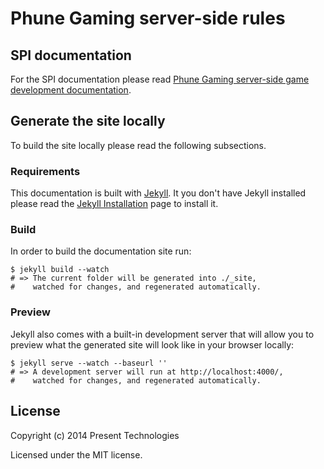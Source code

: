 # Phune Gaming server-side rules

## SPI documentation

For the SPI documentation please read [Phune Gaming server-side game development documentation](http://phune-gaming.github.io/pg-server-rules/).

## Generate the site locally

To build the site locally please read the following subsections.

### Requirements

This documentation is built with [Jekyll](http://jekyllrb.com/). It you don't have Jekyll installed please read the [Jekyll Installation](http://jekyllrb.com/docs/installation/) page to install it.

### Build

In order to build the documentation site run:

```
$ jekyll build --watch
# => The current folder will be generated into ./_site,
#    watched for changes, and regenerated automatically.
```

### Preview

Jekyll also comes with a built-in development server that will allow you to preview what the generated site will look like in your browser locally:

```
$ jekyll serve --watch --baseurl ''
# => A development server will run at http://localhost:4000/,
#    watched for changes, and regenerated automatically.
```

## License

Copyright (c) 2014 Present Technologies

Licensed under the MIT license.

